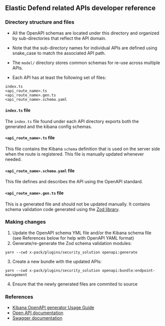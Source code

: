 ## Elastic Defend related APIs developer reference


### Directory structure and files

- All the OpenAPI schemas are located under this directory and organized by sub-directories that reflect the API domain.
- Note that the sub-directory names for individual APIs are defined using snake_case to match the associated API path.
- The `model/` directory stores common schemas for re-use across multiple APIs. 

- Each API has at least the following set of files:
 
```
index.ts
<api_route_name>.ts
<api_route_name>.gen.ts
<api_route_name>.schema.yaml
```

#### `index.ts` file

The `index.ts` file found under each API directory exports both the generated and the kibana config schemas.


#### `<api_route_name>.ts` file

This file contains the Kibana `schema` definition that is used on the server side when the route is registered. This file is manually updated whenever needed.


#### `<api_route_name>.schema.yaml` file

This file defines and describes the API using the OpenAPI standard.


#### `<api_route_name>.gen.ts` file

This is a generated file and should not be updated manually. It contains schema validation code generated using the [Zod library](https://github.com/colinhacks/zod).





### Making changes

1. Update the OpenAPI schema YML file and/or the Kibana schema file (see References below for help with OpenAPI YAML format)
2. Generate/re-generate the Zod schema validation modules:
```shell
yarn --cwd x-pack/plugins/security_solution openapi:generate
```
3. Create a new bundle with the updated APIs:
```shell
yarn --cwd x-pack/plugins/security_solution openapi:bundle:endpoint-management
```
4. Ensure that the newly generated files are commited to source



### References

- [Kibana OpenAPI generator Usage Guide](https://github.com/elastic/kibana/blob/main/packages/kbn-openapi-generator/docs/USAGE_GUIDE.md)
- [Open API documentation](https://spec.openapis.org/oas/v3.0.3#document-structure)
- [Swagger documentation](https://swagger.io/docs/specification/basic-structure/)


